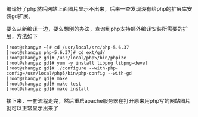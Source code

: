 
编译好了php然后网站上面图片显示不出来，后来一查发现没有给php的扩展库安装gd扩展。

要么从新编译一边，要么想别的办法，查询到php支持额外编译安装所需要的扩展，方法如下

```shell
[root@zhangyz ~]# cd /usr/local/src/php-5.6.37
[root@zhangyz php-5.6.37]# cd ext/gd/
[root@zhangyz gd]# /usr/local/php5/bin/phpize
[root@zhangyz gd]# yum -y install libpng libpng-devel
[root@zhangyz gd]# ./configure --with-php-config=/usr/local/php5/bin/php-config --with-gd
[root@zhangyz gd]# make
[root@zhangyz gd]# make test
[root@zhangyz gd]# make install
```

接下来，一套流程走完，然后重启apache服务器在打开原来用php写的网站图片就可以正常显示出来了

